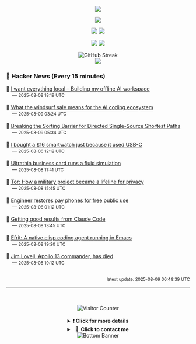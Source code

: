 <div align="center">
  <img src="https://readme-typing-svg.herokuapp.com?font=Fira+Code&weight=600&size=19&duration=3000&pause=1000&color=F7931A&center=true&vCenter=true&width=600&lines=%F0%9F%91%8B+Hi+%2C++I'm+(+Esmaeil+Asadi+%3C%3D%3E+%D8%A7%D8%B3%D9%80%D9%85%D9%80%D8%A7%D8%B9%D9%80%DB%8C%D9%80%D9%84+%D8%A7%D8%B3%D9%80%D8%AF%DB%8C+)"/>
</div>

<p align="center">
  <img src="http://github-profile-summary-cards.vercel.app/api/cards/profile-details?username=Null-Err0r&theme=gruvbox" />
</p>
<p align="center">
  <img src="http://github-profile-summary-cards.vercel.app/api/cards/repos-per-language?username=Null-Err0r&theme=gruvbox" />
  <img src="http://github-profile-summary-cards.vercel.app/api/cards/most-commit-language?username=Null-Err0r&theme=gruvbox" />
</p>
<p align="center">
  <img src="http://github-profile-summary-cards.vercel.app/api/cards/stats?username=Null-Err0r&theme=gruvbox" />
  <img src="http://github-profile-summary-cards.vercel.app/api/cards/productive-time?username=Null-Err0r&theme=gruvbox&utcOffset=8" />
</p>
<div align="center">
  <img src="https://streak-stats.demolab.com/?user=null-err0r&theme=gruvbox" alt="GitHub Streak" />
</div>
<div align="center">
  <img src="https://github-profile-trophy.vercel.app/?username=Null-Err0r&theme=gruvbox&no-frame=true&margin-w=15&margin-h=15&row=2&column=4" />
</div>


### 📰 Hacker News (Every 15 minutes)

<!-- HACKER_NEWS_START -->
🔹 <a href='https://instavm.io/blog/building-my-offline-ai-workspace' target='_blank' rel='noopener noreferrer'>I want everything local – Building my offline AI workspace</a><br>&nbsp;&nbsp;&nbsp;&nbsp;— <small>2025-08-08 18:19 UTC</small><br><br>
🔹 <a href='https://ethanding.substack.com/p/windsurf-gets-margin-called' target='_blank' rel='noopener noreferrer'>What the windsurf sale means for the AI coding ecosystem</a><br>&nbsp;&nbsp;&nbsp;&nbsp;— <small>2025-08-09 03:24 UTC</small><br><br>
🔹 <a href='https://arxiv.org/abs/2504.17033' target='_blank' rel='noopener noreferrer'>Breaking the Sorting Barrier for Directed Single-Source Shortest Paths</a><br>&nbsp;&nbsp;&nbsp;&nbsp;— <small>2025-08-09 05:34 UTC</small><br><br>
🔹 <a href='https://shkspr.mobi/blog/2025/08/i-bought-a-16-smartwatch-just-because-it-used-usb-c/' target='_blank' rel='noopener noreferrer'>I bought a £16 smartwatch just because it used USB-C</a><br>&nbsp;&nbsp;&nbsp;&nbsp;— <small>2025-08-06 12:12 UTC</small><br><br>
🔹 <a href='https://github.com/Nicholas-L-Johnson/flip-card' target='_blank' rel='noopener noreferrer'>Ultrathin business card runs a fluid simulation</a><br>&nbsp;&nbsp;&nbsp;&nbsp;— <small>2025-08-08 11:41 UTC</small><br><br>
🔹 <a href='https://thereader.mitpress.mit.edu/the-secret-history-of-tor-how-a-military-project-became-a-lifeline-for-privacy/' target='_blank' rel='noopener noreferrer'>Tor: How a military project became a lifeline for privacy</a><br>&nbsp;&nbsp;&nbsp;&nbsp;— <small>2025-08-08 15:45 UTC</small><br><br>
🔹 <a href='https://www.npr.org/2025/08/04/nx-s1-5484013/engineer-restores-pay-phones-for-free-public-use' target='_blank' rel='noopener noreferrer'>Engineer restores pay phones for free public use</a><br>&nbsp;&nbsp;&nbsp;&nbsp;— <small>2025-08-06 01:12 UTC</small><br><br>
🔹 <a href='https://www.dzombak.com/blog/2025/08/getting-good-results-from-claude-code/' target='_blank' rel='noopener noreferrer'>Getting good results from Claude Code</a><br>&nbsp;&nbsp;&nbsp;&nbsp;— <small>2025-08-08 13:45 UTC</small><br><br>
🔹 <a href='https://github.com/steveyegge/efrit' target='_blank' rel='noopener noreferrer'>Efrit: A native elisp coding agent running in Emacs</a><br>&nbsp;&nbsp;&nbsp;&nbsp;— <small>2025-08-08 19:20 UTC</small><br><br>
🔹 <a href='https://www.nasa.gov/news-release/acting-nasa-administrator-reflects-on-legacy-of-astronaut-jim-lovell/' target='_blank' rel='noopener noreferrer'>Jim Lovell, Apollo 13 commander, has died</a><br>&nbsp;&nbsp;&nbsp;&nbsp;— <small>2025-08-08 19:12 UTC</small><br><br>
<!-- HACKER_NEWS_END -->

<p align="right"><small>latest update: 
<!-- HACKER_NEWS_LAST_UPDATED -->2025-08-09 06:48:39 UTC<!-- /HACKER_NEWS_LAST_UPDATED -->
</small></p>

<hr>

<div align="center">
  <br> </br>
  <img src="https://ghvc.kabelkultur.se/?username=null-err0r&abbreviated=true&color=ff5500&label=%E2%81%AE%20%E2%81%AE%E2%81%AE%20%E2%81%AE%E2%81%AE%20%20%F0%9F%91%80%20%E2%81%AE%20%E2%81%AE%E2%81%AE%20%E2%81%AE%E2%81%AEVisitor%E2%81%AE%20%E2%81%AE%E2%81%AE%20%E2%81%AE%E2%81%AE%20%F0%9F%91%80%E2%81%AE%20%E2%81%AE%E2%81%AE%20%E2%81%AE%E2%81%AE%E2%81%AE%20%E2%81%AE%E2%81%AE%20%E2%81%AE%E2%81%AE⁮⁮" alt="Visitor Counter" />
  <br> </br>
</div>
<details align="center">
<summary> <b> ❗️ Click for more details</b> </summary>
<br>
<div align="center">
  <a href="https://next.ossinsight.io/widgets/official/analyze-user-contribution-time-distribution?user_id=19436819&period=all_times" target="_blank" style="display: block;">
    <picture>
      <source media="(prefers-color-scheme: dark)" srcset="https://next.ossinsight.io/widgets/official/analyze-user-contribution-time-distribution/thumbnail.png?user_id=19436819&period=all_times&image_size=auto&color_scheme=dark" width="700" height="auto">
      <img alt="Contribution Time Distribution" src="https://next.ossinsight.io/widgets/official/analyze-user-contribution-time-distribution/thumbnail.png?user_id=19436819&period=all_times&image_size=auto&color_scheme=dark" width="700" height="auto">
    </picture>
  </a>
</div>
<div align="center">
  <a href="https://next.ossinsight.io/widgets/official/compose-user-dashboard-stats?user_id=19436819" target="_blank" style="display: block;">
    <picture>
      <source media="(prefers-color-scheme: dark)" srcset="https://next.ossinsight.io/widgets/official/compose-user-dashboard-stats/thumbnail.png?user_id=19436819&image_size=auto&color_scheme=dark" width="700" height="auto">
      <img alt="Dashboard Stats" src="https://next.ossinsight.io/widgets/official/compose-user-dashboard-stats/thumbnail.png?user_id=19436819&image_size=auto&color_scheme=dark" width="700" height="auto">
    </picture>
  </a>
</div>
<div align="center">
  <a href="https://next.ossinsight.io/widgets/official/compose-org-activity-map?activity=stars&role=stars&owner_id=19436819&period=past_12_months" target="_blank" style="display: block;">
    <picture>
      <source media="(prefers-color-scheme: dark)" srcset="https://next.ossinsight.io/widgets/official/compose-org-activity-map/thumbnail.png?activity=stars&role=stars&owner_id=19436819&period=past_12_months&image_size=4x7&color_scheme=dark" width="700" height="auto">
      <img alt="Geographical Distribution" src="https://next.ossinsight.io/widgets/official/compose-org-activity-map/thumbnail.png?activity=stars&role=stars&owner_id=19436819&period=past_12_months&image_size=4x7&color_scheme=dark" width="700" height="auto">
    </picture>
  </a>
</div>
<div align="center">
  <img src="https://github-readme-activity-graph.vercel.app/graph?username=Null-Err0r&theme=gruvbox" alt="Activity Graph" />
</div>
<br>
</details>
<details align="center">
<summary> <b>  💬  Click to contact me</b> </summary>
<br>
<div align="center">
  <br><br>
  <a href="https://t.me/NullErr0r" target="_blank">
    <img src="https://img.shields.io/badge/Telegram-black?style=for-the-badge&logo=Telegram" alt="Telegram" />
  </a>
</div>
<br>
</details>
<div align="center">
  <img src="https://raw.githubusercontent.com/Trilokia/Trilokia/379277808c61ef204768a61bbc5d25bc7798ccf1/bottom_header.svg" alt="Bottom Banner" />
</div>
